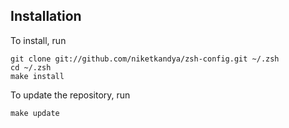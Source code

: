 Installation
------------

To install, run

	git clone git://github.com/niketkandya/zsh-config.git ~/.zsh
	cd ~/.zsh
	make install

To update the repository, run

	make update

